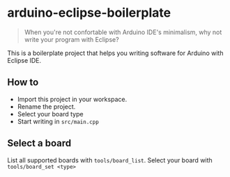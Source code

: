 arduino-eclipse-boilerplate
===========================

> When you're not confortable with Arduino IDE's minimalism,
> why not write your program with Eclipse?

This is a boilerplate project that helps you writing software
for Arduino with Eclipse IDE.

## How to

 - Import this project in your workspace.
 - Rename the project.
 - Select your board type
 - Start writing in `src/main.cpp`

## Select a board

List all supported boards with `tools/board_list`.
Select your board with `tools/board_set <type>`
